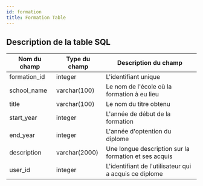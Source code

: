 ```yaml
---
id: formation
title: Formation Table
---
```


## Description de la table SQL

| Nom du champ | Type du champ | Description du champ                                   |
| ------------ | ------------- | ------------------------------------------------------ |
| formation_id | integer       | L'identifiant unique                                   |
| school_name  | varchar(100)  | Le nom de l'école où la formation à eu lieu            |
| title        | varchar(100)  | Le nom du titre obtenu                                 |
| start_year   | integer       | L'année de début de la formation                       |
| end_year     | integer       | L'année d'optention du diplome                         |
| description  | varchar(2000) | Une longue description sur la formation et ses acquis  |
| user_id      | integer       | L'identifiant de l'utilisateur qui a acquis ce diplome |
